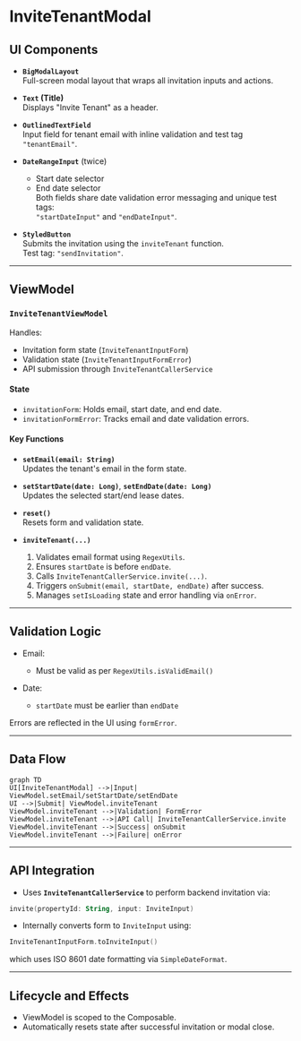 # InviteTenantModal

## UI Components

* **`BigModalLayout`**  
  Full-screen modal layout that wraps all invitation inputs and actions.

* **`Text` (Title)**  
  Displays "Invite Tenant" as a header.

* **`OutlinedTextField`**  
  Input field for tenant email with inline validation and test tag `"tenantEmail"`.

* **`DateRangeInput`** (twice)  
  - Start date selector  
  - End date selector  
  Both fields share date validation error messaging and unique test tags:  
  `"startDateInput"` and `"endDateInput"`.

* **`StyledButton`**  
  Submits the invitation using the `inviteTenant` function.  
  Test tag: `"sendInvitation"`.

---

## ViewModel

### `InviteTenantViewModel`

Handles:

* Invitation form state (`InviteTenantInputForm`)
* Validation state (`InviteTenantInputFormError`)
* API submission through `InviteTenantCallerService`

#### State

* `invitationForm`: Holds email, start date, and end date.
* `invitationFormError`: Tracks email and date validation errors.

#### Key Functions

* **`setEmail(email: String)`**  
  Updates the tenant's email in the form state.

* **`setStartDate(date: Long)`**, **`setEndDate(date: Long)`**  
  Updates the selected start/end lease dates.

* **`reset()`**  
  Resets form and validation state.

* **`inviteTenant(...)`**
  1. Validates email format using `RegexUtils`.
  2. Ensures `startDate` is before `endDate`.
  3. Calls `InviteTenantCallerService.invite(...)`.
  4. Triggers `onSubmit(email, startDate, endDate)` after success.
  5. Manages `setIsLoading` state and error handling via `onError`.

---

## Validation Logic

* Email:
  - Must be valid as per `RegexUtils.isValidEmail()`

* Date:
  - `startDate` must be earlier than `endDate`

Errors are reflected in the UI using `formError`.

---

## Data Flow

```mermaid
graph TD
UI[InviteTenantModal] -->|Input| ViewModel.setEmail/setStartDate/setEndDate
UI -->|Submit| ViewModel.inviteTenant
ViewModel.inviteTenant -->|Validation| FormError
ViewModel.inviteTenant -->|API Call| InviteTenantCallerService.invite
ViewModel.inviteTenant -->|Success| onSubmit
ViewModel.inviteTenant -->|Failure| onError
```

---

## API Integration

* Uses **`InviteTenantCallerService`** to perform backend invitation via:

```kotlin
invite(propertyId: String, input: InviteInput)
```

* Internally converts form to `InviteInput` using:

```kotlin
InviteTenantInputForm.toInviteInput()
```

which uses ISO 8601 date formatting via `SimpleDateFormat`.

---

## Lifecycle and Effects

* ViewModel is scoped to the Composable.
* Automatically resets state after successful invitation or modal close.



